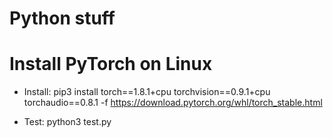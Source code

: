 
# Python stuff



# Install PyTorch on Linux

- Install: 
  pip3 install torch==1.8.1+cpu torchvision==0.9.1+cpu torchaudio==0.8.1 -f https://download.pytorch.org/whl/torch_stable.html

- Test:
  python3 test.py
